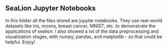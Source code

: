 ## SeaLion Jupyter Notebooks

In this folder all the files stored are jupyter notebooks. They use real-world datasets like iris, moons, breast cancer, MNIST, etc. to demonstrate the applications
of sealion. I also showed a lot of the data preprocessing and visualization stages, with numpy, pandas, and matplotlib - so that could be helpful. Enjoy!
